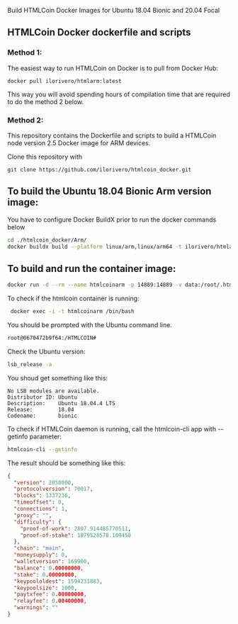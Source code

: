  Build HTMLCoin Docker Images for Ubuntu 18.04 Bionic and 20.04 Focal




## HTMLCoin Docker dockerfile and scripts

### Method 1:

The easiest way to run HTMLCoin on Docker is to pull from Docker Hub:

```
docker pull ilorivero/htmlarm:latest
```
 
This way you will avoid spending hours of compilation time that are required to do the method 2 below.

### Method 2:

This repository contains the Dockerfile and scripts to build a HTMLCoin node version 2.5 Docker image for ARM devices.

Clone this repository with

```
git clone https://github.com/ilorivero/htmlcoin_docker.git
```

## To build the Ubuntu 18.04 Bionic Arm version image:

You have to configure Docker BuildX prior to run the docker commands below

```bash
cd ./htmlcoin_docker/Arm/
docker buildx build --platform linux/arm,linux/arm64 -t ilorivero/htmlarm --push .
```


## To build and run the container image:

```bash
docker run -d --rm --name htmlcoinarm -p 14889:14889 -v data:/root/.htmlcoin/ ilorivero/htmlarm
```

To check if the htmlcoin container is running:

```bash
 docker exec -i -t htmlcoinarm /bin/bash
```

You should be prompted with the Ubuntu command line. 

```bash
root@0670472b9f64:/HTMLCOIN#
```

Check the Ubuntu version:

```bash
lsb_release -a
```

You shoud get something like this:

``` 
No LSB modules are available.
Distributor ID: Ubuntu
Description:    Ubuntu 18.04.4 LTS
Release:        18.04
Codename:       bionic
``` 

To check if HTMLCoin daemon is running, call the htmlcoin-cli app with --getinfo parameter:

```bash
htmlcoin-cli --getinfo
```

The result should be something like this:

```json
{
  "version": 2050000,
  "protocolversion": 70017,
  "blocks": 1337236,
  "timeoffset": 0,
  "connections": 1,
  "proxy": "",
  "difficulty": {
    "proof-of-work": 2807.914485770511,
    "proof-of-stake": 1879528578.109458
  },
  "chain": "main",
  "moneysupply": 0,
  "walletversion": 169900,
  "balance": 0.00000000,
  "stake": 0.00000000,
  "keypoololdest": 1594231883,
  "keypoolsize": 1000,
  "paytxfee": 0.00000000,
  "relayfee": 0.00400000,
  "warnings": ""
}
```


